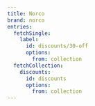 ```yaml
---
title: Norco
brand: norco
entries:
  fetchSingle:
    label:
      id: discounts/30-off
      options:
        from: collection
  fetchCollection:
    discounts:
      id: discounts
      options:
        from: collection
---
```

